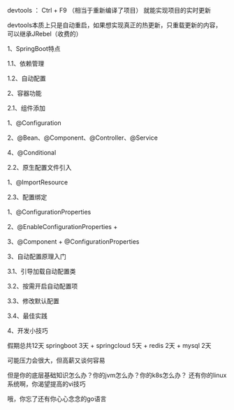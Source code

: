 devtools  ： Ctrl + F9 （相当于重新编译了项目） 就能实现项目的实时更新  

devtools本质上只是自动重启，如果想实现真正的热更新，只重载更新的内容，可以继承JRebel（收费的）

1、SpringBoot特点

1.1、依赖管理

1.2、自动配置

2、容器功能

2.1、组件添加

1、@Configuration

2、@Bean、@Component、@Controller、@Service

4、@Conditional

2.2、原生配置文件引入

1、@ImportResource

2.3、配置绑定

1、@ConfigurationProperties

2、@EnableConfigurationProperties + 

3、@Component + @ConfigurationProperties

3、自动配置原理入门

3.1、引导加载自动配置类

3.2、按需开启自动配置项

3.3、修改默认配置

3.4、最佳实践

4、开发小技巧



假期总共12天
springboot 3天 + springcloud 5天 + redis 2天  + mysql 2天



可能压力会很大，但高薪又谈何容易



但是你的底层基础知识怎么办？你的jvm怎么办？你的k8s怎么办？ 还有你的linux系统啊，你渴望提高的vi技巧

哦，你忘了还有你心心念念的go语言



